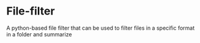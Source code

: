 # File-filter
A python-based file filter that can be used to filter files in a specific format in a folder and summarize
